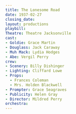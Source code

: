 ```yaml
---
title: The Lonesome Road
date: 1937-02-27
closing_date:
layout: productions
playbill:
Theatre: Theatre Jacksonville
cast:
- Goldie: Grace Martin
- Douglass: Jack Caraway
- Muh Mack: Lydia Hodges
- Abe: Vergil Perry
crew:
- Scenery: Billy Dishinger
- Lighting: Cliffard Lowe
- Props:
  - Frances Coleman
  - Mrs. Holden Blackwell
- Prompter: Grace Seagraves
- Publicity: Helen Gray
- Director: Mildred Perry
orchestra:
---
```


